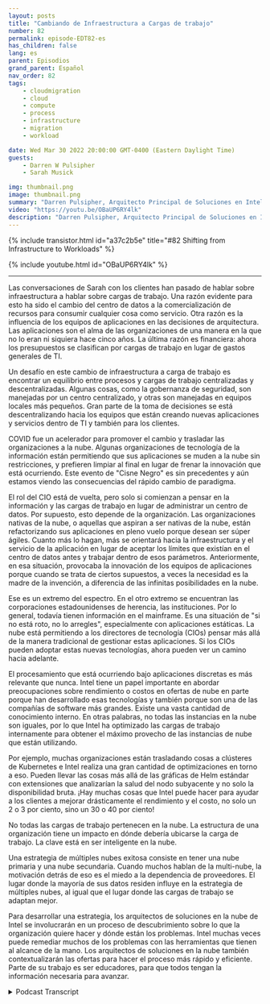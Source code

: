```yaml
---
layout: posts
title: "Cambiando de Infraestructura a Cargas de trabajo"
number: 82
permalink: episode-EDT82-es
has_children: false
lang: es
parent: Episodios
grand_parent: Español
nav_order: 82
tags:
    - cloudmigration
    - cloud
    - compute
    - process
    - infrastructure
    - migration
    - workload

date: Wed Mar 30 2022 20:00:00 GMT-0400 (Eastern Daylight Time)
guests:
    - Darren W Pulsipher
    - Sarah Musick

img: thumbnail.png
image: thumbnail.png
summary: "Darren Pulsipher, Arquitecto Principal de Soluciones en Intel, continúa su conversación con Sarah Musick, Arquitecta de Soluciones en la Nube de Intel, sobre el cambio de la infraestructura a las cargas de trabajo. Por favor, colóquelo en la lista de reproducción de Abrazando la Transformación Digital."
video: "https://youtu.be/OBaUP6RY4lk"
description: "Darren Pulsipher, Arquitecto Principal de Soluciones en Intel, continúa su conversación con Sarah Musick, Arquitecta de Soluciones en la Nube de Intel, sobre el cambio de la infraestructura a las cargas de trabajo. Por favor, colóquelo en la lista de reproducción de Abrazando la Transformación Digital."
---
```


<div>
{% include transistor.html id="a37c2b5e" title="#82 Shifting from Infrastructure to Workloads" %}

{% include youtube.html id="OBaUP6RY4lk" %}
</div>

---

Las conversaciones de Sarah con los clientes han pasado de hablar sobre infraestructura a hablar sobre cargas de trabajo. Una razón evidente para esto ha sido el cambio del centro de datos a la comercialización de recursos para consumir cualquier cosa como servicio. Otra razón es la influencia de los equipos de aplicaciones en las decisiones de arquitectura. Las aplicaciones son el alma de las organizaciones de una manera en la que no lo eran ni siquiera hace cinco años. La última razón es financiera: ahora los presupuestos se clasifican por cargas de trabajo en lugar de gastos generales de TI.

Un desafío en este cambio de infraestructura a carga de trabajo es encontrar un equilibrio entre procesos y cargas de trabajo centralizadas y descentralizadas. Algunas cosas, como la gobernanza de seguridad, son manejadas por un centro centralizado, y otras son manejadas en equipos locales más pequeños. Gran parte de la toma de decisiones se está descentralizando hacia los equipos que están creando nuevas aplicaciones y servicios dentro de TI y también para los clientes.

COVID fue un acelerador para promover el cambio y trasladar las organizaciones a la nube. Algunas organizaciones de tecnología de la información están permitiendo que sus aplicaciones se muden a la nube sin restricciones, y prefieren limpiar al final en lugar de frenar la innovación que está ocurriendo. Este evento de "Cisne Negro" es sin precedentes y aún estamos viendo las consecuencias del rápido cambio de paradigma.

El rol del CIO está de vuelta, pero solo si comienzan a pensar en la información y las cargas de trabajo en lugar de administrar un centro de datos. Por supuesto, esto depende de la organización. Las organizaciones nativas de la nube, o aquellas que aspiran a ser nativas de la nube, están refactorizando sus aplicaciones en pleno vuelo porque desean ser súper ágiles. Cuanto más lo hagan, más se orientará hacia la infraestructura y el servicio de la aplicación en lugar de aceptar los límites que existían en el centro de datos antes y trabajar dentro de esos parámetros. Anteriormente, en esa situación, provocaba la innovación de los equipos de aplicaciones porque cuando se trata de ciertos supuestos, a veces la necesidad es la madre de la invención, a diferencia de las infinitas posibilidades en la nube.

Ese es un extremo del espectro. En el otro extremo se encuentran las corporaciones estadounidenses de herencia, las instituciones. Por lo general, todavía tienen información en el mainframe. Es una situación de "si no está roto, no lo arregles", especialmente con aplicaciones estáticas. La nube está permitiendo a los directores de tecnología (CIOs) pensar más allá de la manera tradicional de gestionar estas aplicaciones. Si los CIOs pueden adoptar estas nuevas tecnologías, ahora pueden ver un camino hacia adelante.

El procesamiento que está ocurriendo bajo aplicaciones discretas es más relevante que nunca. Intel tiene un papel importante en abordar preocupaciones sobre rendimiento o costos en ofertas de nube en parte porque han desarrollado esas tecnologías y también porque son una de las compañías de software más grandes. Existe una vasta cantidad de conocimiento interno. En otras palabras, no todas las instancias en la nube son iguales, por lo que Intel ha optimizado las cargas de trabajo internamente para obtener el máximo provecho de las instancias de nube que están utilizando.

Por ejemplo, muchas organizaciones están trasladando cosas a clústeres de Kubernetes e Intel realiza una gran cantidad de optimizaciones en torno a eso. Pueden llevar las cosas más allá de las gráficas de Helm estándar con extensiones que analizarían la salud del nodo subyacente y no solo la disponibilidad bruta. ¡Hay muchas cosas que Intel puede hacer para ayudar a los clientes a mejorar drásticamente el rendimiento y el costo, no solo un 2 o 3 por ciento, sino un 30 o 40 por ciento!

No todas las cargas de trabajo pertenecen en la nube. La estructura de una organización tiene un impacto en dónde debería ubicarse la carga de trabajo. La clave está en ser inteligente en la nube.

Una estrategia de múltiples nubes exitosa consiste en tener una nube primaria y una nube secundaria. Cuando muchos hablan de la multi-nube, la motivación detrás de eso es el miedo a la dependencia de proveedores. El lugar donde la mayoría de sus datos residen influye en la estrategia de múltiples nubes, al igual que el lugar donde las cargas de trabajo se adaptan mejor.

Para desarrollar una estrategia, los arquitectos de soluciones en la nube de Intel se involucrarán en un proceso de descubrimiento sobre lo que la organización quiere hacer y dónde están los problemas. Intel muchas veces puede remediar muchos de los problemas con las herramientas que tienen al alcance de la mano. Los arquitectos de soluciones en la nube también contextualizarán las ofertas para hacer el proceso más rápido y eficiente. Parte de su trabajo es ser educadores, para que todos tengan la información necesaria para avanzar.



<details>
<summary> Podcast Transcript </summary>

<p></p>

</details>
